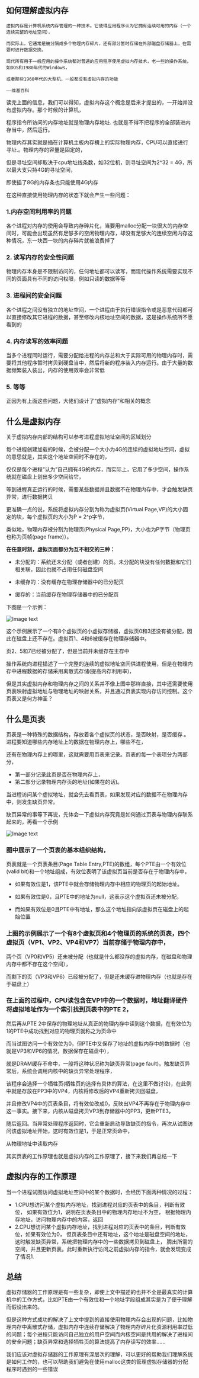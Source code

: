 ## 如何理解虚拟内存
```
虚拟内存是计算机系统内存管理的一种技术。它使得应用程序认为它拥有连续可用的内存（一个连续完整的地址空间），

而实际上，它通常是被分隔成多个物理内存碎片，还有部分暂时存储在外部磁盘存储器上，在需要时进行数据交换。

现代所有用于一般应用的操作系统都对普通的应用程序使用虚拟内存技术，老一些的操作系统，如DOS和1980年代的Windows，

或者那些1960年代的大型机，一般都没有虚拟内存的功能

——维基百科
```
读完上面的信息，我们可以得知，虚拟内存这个概念是后来才提出的，一开始并没有虚拟内存。那个时候的计算机，

程序指令所访问的内存地址就是物理内存地址. 也就是不得不把程序的全部装进内存当中，然后运行。

物理内存其实就是插在计算机主板内存槽上的实际物理内存，CPU可以直接进行寻址.。物理内存的容量是固定的，

但是寻址空间却取决于cpu地址线条数，如32位机，则寻址空间为2^32 = 4G，所以最大支只持4G的寻址空间，

即使插了8G的内存条也只能使用4G内存

在这种直接使用物理内存的状态下就会产生一些问题：

### 1.内存空间利用率的问题

各个进程对内存的使用会导致内存碎片化，当要用malloc分配一块很大的内存空间时，可能会出现虽然有足够多的空闲物理内存，却没有足够大的连续空闲内存这种情况，东一块西一块的内存碎片就被浪费掉了

### 2. 读写内存的安全性问题

物理内存本身是不限制访问的，任何地址都可以读写，而现代操作系统需要实现不同的页面具有不同的访问权限，例如只读的数据等等

### 3. 进程间的安全问题

各个进程之间没有独立的地址空间，一个进程由于执行错误指令或是恶意代码都可以直接修改其它进程的数据，甚至修改内核地址空间的数据，这是操作系统所不愿看到的

### 4. 内存读写的效率问题

当多个进程同时运行，需要分配给进程的内存总和大于实际可用的物理内存时，需要将其他程序暂时拷贝到硬盘当中，然后将新的程序装入内存运行。由于大量的数据频繁装入装出，内存的使用效率会非常低

### 5. 等等

正因为有上面这些问题，大佬们设计了“虚拟内存”和相关的概念

## 什么是虚拟内存

关于虚拟内存内部的结构可以参考进程虚拟地址空间的区域划分

每个进程创建加载的时候，会被分配一个大小为4G的连续的虚拟地址空间，虚拟的意思就是，其实这个地址空间时不存在的，

仅仅是每个进程“认为”自己拥有4G的内存，而实际上，它用了多少空间，操作系统就在磁盘上划出多少空间给它，

等到进程真正运行的时候，需要某些数据并且数据不在物理内存中，才会触发缺页异常，进行数据拷贝

更准确一点的说，系统将虚拟内存分割为称为虚拟页(Virtual Page,VP)的大小固定的块，每个虚拟页的大小为P = 2^p字节，

类似地，物理内存被分割为物理页(Physical Page,PP)，大小也为P字节（物理页也称为页帧(page frame)）。

**在任意时刻，虚拟页面都分为互不相交的三种：**

* 未分配的：系统还未分配（或者创建）的页。未分配的块没有任何数据和它们相关联，因此也就不占用任何磁盘空间

* 未缓存的：没有缓存在物理存储器中的已分配页

* 缓存的：当前缓存在物理存储器中的已分配页

下图是一个示例：

![Image text](img/1589180868.jpg)

这个示例展示了一个有8个虚拟页的小虚拟存储器，虚拟页0和3还没有被分配，因此在磁盘上还不存在。虚拟页1、4和6被缓存在物理存储器中。

页2、5和7已经被分配了，但是当前并未缓存在主存中

操作系统向进程描述了一个完整的连续的虚拟地址空间供进程使用，但是在物理内存中进程数据的存储采用离散式存储(提高内存利用率)，

但是其实虚拟内存和物理内存之间的关系并不像上图中那样直接，其中还需要使用页表映射虚拟地址与物理地址的映射关系，并且通过页表实现内存访问控制。这个页表又是何方神圣？

## 什么是页表

页表是一种特殊的数据结构，存放着各个虚拟页的状态，是否映射，是否缓存.。进程要知道哪些内存地址上的数据在物理内存上，哪些不在，

还有在物理内存上的哪里，这就需要用页表来记录。页表的每一个表项分为两部分，

* 第一部分记录此页是否在物理内存上，
* 第二部分记录物理内存页的地址(如果在的话)。

当进程访问某个虚拟地址，就会先去看页表，如果发现对应的数据不在物理内存中，则发生缺页异常。

缺页异常的事等下再说，先体会一下虚拟内存究竟是如何通过页表与物理内存联系起来的，再看一个示例

![Image text](img/1589181063.jpg)

### 图中展示了一个页表的基本组织结构，

页表就是一个页表条目(Page Table Entry,PTE)的数组，每个PTE由一个有效位(valid bit)和一个地址组成，有效位表明了该虚拟页当前是否存在于物理内存中，

* 如果有效位是1，该PTE中就会存储物理内存中相应的物理页的起始地址。

* 如果有效位是0，且PTE中的地址为null，这表示这个虚拟页还未被分配，

* 而如果有效位是0且PTE中有地址，那么这个地址指向该虚拟页在磁盘上的起始位置

### 上图的示例展示了一个有8个虚拟页和4个物理页的系统的页表，四个虚拟页（VP1、VP2、VP4和VP7）当前存储于物理内存中，

两个页（VP0和VP5）还未被分配（也就是什么都没存的虚拟内存，在磁盘和物理内存中都不存在这个空间），

而剩下的页（VP3和VP6）已经被分配了，但是还未缓存进物理内存（也就是存在于磁盘上）


### 在上面的过程中，CPU读包含在VP1中的一个数据时，地址翻译硬件将虚拟地址作为一个索引找到页表中的PTE 2，

然后再从PTE 2中保存的物理地址从真正的物理内存中读到这个数据，在有效位为1的PTE中成功找到对应的物理页就称之为页命中

而当试图访问一个有效位为0，但PTE中又保存了地址的虚拟内存中的数据时（也就是VP3和VP6的情况，数据保存在磁盘中），

就是DRAM缓存不命中，一般将这种状况称为缺页异常(page fault)。触发缺页异常后，系统会调用内核中的缺页异常处理程序，

该程序会选择一个牺牲页(牺牲页的选择有具体的算法，在这里不做讨论)，在此例中就是存放在PP3中的VP4，内核将修改后的VP4重新拷贝回磁盘，

并且修改VP4中的页表条目，将有效位改成0，反映出VP4不再存在于物理内存中这一事实。接下来，内核从磁盘拷贝VP3到存储器中的PP3，更新PTE3，

随后返回。当异常处理程序返回时，它会重新启动导致缺页的指令，再次从试图访问该虚拟地址开始，这时有效位是1，于是正常页命中，

从物理地址中读取内存

其实页表的工作原理也就是虚拟内存的工作原理了，接下来我们再总结一下

## 虚拟内存的工作原理

当一个进程试图访问虚拟地址空间中的某个数据时，会经历下面两种情况的过程：

* 1.CPU想访问某个虚拟内存地址，找到进程对应的页表中的条目，判断有效位， 如果有效位为1，说明在页表条目中的物理内存地址不为空，
  根据物理内存地址，访问物理内存中的内容，返回
* 2.CPU想访问某个虚拟内存地址，找到进程对应的页表中的条目，判断有效位，如果有效位为0，
   但页表条目中还有地址，这个地址是磁盘空间的地址，这时触发缺页异常，系统把物理内存中的一些数据拷贝到磁盘上，
   腾出所需的空间，并且更新页表。此时重新执行访问之前虚拟内存的指令，就会发现变成了情况1.

## 总结

虚拟存储器的工作原理是有一些复杂，即使上文中描述的也并不全是最真实的计算机中的工作方式，比如PTE由一个有效位和一个地址字段组成其实是为了便于理解而假设出来的。

但是这种方式成功的解决了上文中提到的直接使用物理内存会出现的问题，比如物理内存中离散式存储，虚拟内存中连续存储解决了物理内存碎片化资源利用率过低的问题；每个进程只能访问自己独立的用户空间而内核空间是共用的解决了进程间的安全问题；缺页异常和选择牺牲页的算法提高了内存读写的效率......

我们应该对虚拟存储器的工作原理有深层次的理解，可以更好的帮助我们理解系统是如何工作的，也可以帮助我们避免在使用malloc这类的管理虚拟存储器的分配程序时遇到的一些错误





